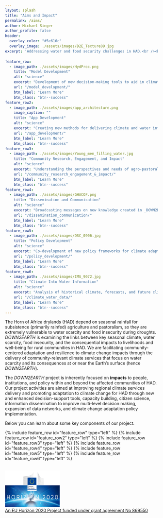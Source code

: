 ```yaml
---
layout: splash
title: "Aims and Impact"
permalink: /aims/
author: Michael Singer 
author_profile: false
header:
  overlay_color: "#5e616c"
  overlay_image: ./assets/images/D2E_Texture09.jpg
excerpt: 'Addressing water and food security challenges in HAD.<br /><br />'

feature_row:
  - image_path: ./assets/images/HydProc.png
    title: "Model Development"
    alt: "science"
    excerpt: "Development of new decision-making tools to aid in climate adaptation."
    url: "/model_development/"
    btn_label: "Learn More"
    btn_class: "btn--success"
feature_row2:
  - image_path: ./assets/images/app_architecture.png
    image_caption: ""
    title: "App Development"
    alt: "science"
    excerpt: "Creating new methods for delivering climate and water information."
    url: "/app_development/"
    btn_label: "Learn More"
    btn_class: "btn--success"
feature_row3:
  - image_path: ./assets/images/Young_men_filling_water.jpg
    title: "Community Research, Engagement, and Impact"
    alt: "science"
    excerpt: "Understanding the perspectives and needs of agro-pastoralist communities."
    url: "/community_research_engagement_&_impact/"
    btn_label: "Learn More"
    btn_class: "btn--success"
feature_row4:
  - image_path: ./assets/images/GHACOF.png
    title: "Dissemination and Communication"
    alt: "science"
    excerpt: "Broadcasting messages on new knowledge created in _DOWN2EARTH_."
    url: "/dissemination_communication/"
    btn_label: "Learn More"
    btn_class: "btn--success"
feature_row5:
  - image_path: ./assets/images/DSC_0906.jpg
    title: "Policy Development"
    alt: "science"
    excerpt: "Co-development of new policy frameworks for climate adaptation."
    url: "/policy_development/"
    btn_label: "Learn More"
    btn_class: "btn--success"
feature_row6:
  - image_path: ./assets/images/IMG_9072.jpg
    title: "Climate Into Water Information"
    alt: "science"
    excerpt: "Analysis of historical climate, forecasts, and future climate projections."
    url: "/climate_water_data/"
    btn_label: "Learn More"
    btn_class: "btn--success"
---
```

The Horn of Africa drylands (HAD) depend on seasonal rainfall for subsistence (primarily rainfed) agriculture and pastoralism, so they are extremely vulnerable to water scarcity and food insecurity during droughts. _DOWN2EARTH_ is examining the links between key seasonal climate, water scarcity, food insecurity, and the consequential impacts to livelihoods and well-being for rural communities in HAD. We are facilitating community-centered adaptation and resilience to climate change impacts through the delivery of community-relevant climate services that focus on water scarcity and its consequences at or near the Earth’s surface (hence _DOWN2EARTH_).

The _DOWN2EARTH_ project is inherently focused on **impacts** to people, institutions, and policy within and beyond the affected communities of HAD. Our project activities are aimed at improving regional climate services delivery and promoting adaptation to climate change for HAD through new and enhanced decision-support tools, capacity building, citizen science, information dissemination to improve multi-level decision making, expansion of data networks, and climate change adaptation policy implementation.

Below you can learn about some key components of our project.

{% include feature_row id="feature_row" type="left" %}
{% include feature_row id="feature_row2" type="left" %}
{% include feature_row id="feature_row3" type="left" %}
{% include feature_row id="feature_row4" type="left" %}
{% include feature_row id="feature_row5" type="left" %}
{% include feature_row id="feature_row6" type="left" %}

<br /><a href="https://ec.europa.eu/programmes/horizon2020/en">
        <img src="/assets/images/H2020-EU-KOM.png" width="180" height="120"><br /><a href="https://cordis.europa.eu/project/id/869550">An EU Horizon 2020 Project funded under grant agreement No 869550</a>